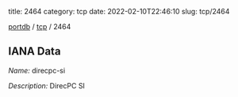 title: 2464
category: tcp
date: 2022-02-10T22:46:10
slug: tcp/2464

[portdb](/) / [tcp](/category/tcp.html) / 2464


## IANA Data

_Name:_ direcpc-si

_Description:_ DirecPC SI

